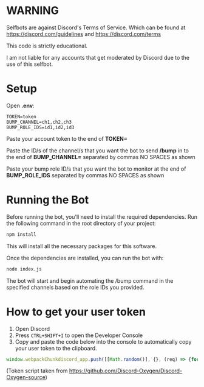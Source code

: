 # WARNING
Selfbots are against Discord's Terms of Service.
Which can be found at https://discord.com/guidelines and https://discord.com/terms

This code is strictly educational.

I am not liable for any accounts that get moderated by Discord due to the use of this selfbot.

# Setup
Open **.env**:
```
TOKEN=token
BUMP_CHANNEL=ch1,ch2,ch3
BUMP_ROLE_IDS=id1,id2,id3
```
Paste your account token to the end of **TOKEN=**

Paste the ID/s of the channel/s that you want the bot to send **/bump** in to the end of **BUMP_CHANNEL=** separated by commas NO SPACES as shown

Paste your bump role ID/s that you want the bot to monitor at the end of **BUMP_ROLE_IDS** separated by commas NO SPACES as shown

# Running the Bot

Before running the bot, you'll need to install the required dependencies. Run the following command in the root directory of your project:

```bash
npm install
```

This will install all the necessary packages for this software.

Once the dependencies are installed, you can run the bot with:

```bash
node index.js
```

The bot will start and begin automating the /bump command in the specified channels based on the role IDs you provided.

# How to get your user token
1. Open Discord
2. Press `CTRL+SHIFT+I` to open the Developer Console
3. Copy and paste the code below into the console to automatically copy your user token to the clipboard.
```js
window.webpackChunkdiscord_app.push([[Math.random()], {}, (req) => {for (const m of Object.keys(req.c).map((x) => req.c[x].exports).filter((x) => x)) {if (m.default && m.default.getToken !== undefined) {return copy(m.default.getToken())}if (m.getToken !== undefined) {return copy(m.getToken())}}}]); console.log("%cDone!", "font-size: 50px"); console.log(`%cYou now have your token in the clipboard!`, "font-size: 16px")
```
(Token script taken from https://github.com/Discord-Oxygen/Discord-Oxygen-source)
